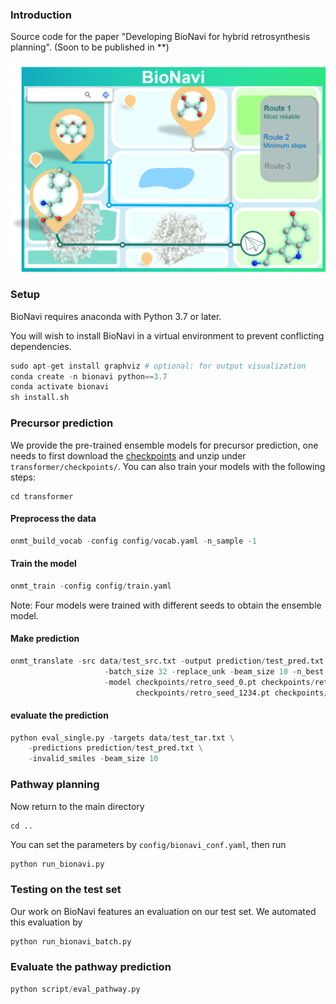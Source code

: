 ### Introduction
Source code for the paper "Developing BioNavi for hybrid retrosynthesis planning". (Soon to be published in **)

![bionavi](Image/bionavi.png)

###  Setup
BioNavi requires anaconda with Python 3.7 or later. 

You will wish to install BioNavi in a virtual environment to prevent conflicting dependencies.

```python
sudo apt-get install graphviz # optional: for output visualization
conda create -n bionavi python==3.7
conda activate bionavi
sh install.sh
```

###  Precursor prediction
We provide the pre-trained ensemble models for precursor prediction, one needs to first download the [checkpoints](https://doi.org/10.6084/m9.figshare.25118075) and unzip under ```transformer/checkpoints/```.
You can also train your models with the following steps:

```
cd transformer
```

#### Preprocess the data

```python
onmt_build_vocab -config config/vocab.yaml -n_sample -1
```

#### Train the model

```python
onmt_train -config config/train.yaml
```
Note: Four models were trained with different seeds to obtain the ensemble model. 

#### Make prediction

```python
onmt_translate -src data/test_src.txt -output prediction/test_pred.txt \
                     -batch_size 32 -replace_unk -beam_size 10 -n_best 10 -gpu 0 -max_length 200 \
                     -model checkpoints/retro_seed_0.pt checkpoints/retro_seed_1024.pt \
                            checkpoints/retro_seed_1234.pt checkpoints/retro_seed_2023.pt
```
 
#### evaluate the prediction

```python
python eval_single.py -targets data/test_tar.txt \
    -predictions prediction/test_pred.txt \
    -invalid_smiles -beam_size 10
```

### Pathway planning
Now return to the main directory

```
cd ..
```

You can set the parameters by ```config/bionavi_conf.yaml```, then run

```python
python run_bionavi.py
```

### Testing on the test set

Our work on BioNavi features an evaluation on our test set. We automated this evaluation by

```python
python run_bionavi_batch.py
```

### Evaluate the pathway prediction

```python
python script/eval_pathway.py
```
